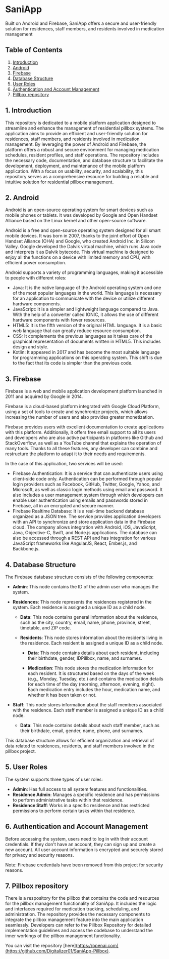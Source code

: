 # SaniApp

Built on Android and Firebase, SaniApp offers a secure and user-friendly solution for residences, staff members, and residents involved in medication management

## Table of Contents

1. [Introduction](#introduction)
2. [Android](#android)
3. [Firebase](#firebase)
4. [Database Structure](#database-structure)
5. [User Roles](#user-roles)
6. [Authentication and Account Management](#authentication-and-account-management)
7. [Pillbox repository](#pillbox-repository)

## 1. Introduction<a name="introduction"></a>

This repository is dedicated to a mobile platform application designed to streamline and enhance the management of residential pillbox systems. The application aims to provide an efficient and user-friendly solution for residences, staff members, and residents involved in medication management. By leveraging the power of Android and Firebase, the platform offers a robust and secure environment for managing medication schedules, resident profiles, and staff operations.
The repository includes the necessary code, documentation, and database structure to facilitate the development, deployment, and maintenance of the mobile platform application. With a focus on usability, security, and scalability, this repository serves as a comprehensive resource for building a reliable and intuitive solution for residential pillbox management.

## 2. Android<a name="android"></a>

Android is an open-source operating system for smart devices such as mobile phones or tablets. It was developed by Google and Open Handset Alliance based on the Linux kernel and other open-source software.

Android is a free and open-source operating system designed for all smart mobile devices. It was born in 2007, thanks to the joint effort of Open Handset Alliance (OHA) and Google, who created Android Inc. in Silicon Valley. Google developed the Dalvik virtual machine, which runs Java code and interprets it as Dalvik bytecode. This virtual machine is designed to enjoy all the functions on a device with limited memory and CPU, with efficient power consumption.

Android supports a variety of programming languages, making it accessible to people with different roles:
- Java: It is the native language of the Android operating system and one of the most popular languages in the world. This language is necessary for an application to communicate with the device or utilize different hardware components.
- JavaScript: It is a simpler and lightweight language compared to Java. With the help of a converter called IONIC, it allows the use of different hardware components with fewer resources.
- HTML5: It is the fifth version of the original HTML language. It is a basic web language that can greatly reduce resource consumption.
- CSS: It complements the previous languages as it takes care of the graphical representation of documents written in HTML5. This includes design and style.
- Kotlin: It appeared in 2017 and has become the most suitable language for programming applications on this operating system. This shift is due to the fact that its code is simpler than the previous code.

## 3. Firebase<a name="firebase"></a>

Firebase is a web and mobile application development platform launched in 2011 and acquired by Google in 2014.

Firebase is a cloud-based platform integrated with Google Cloud Platform, using a set of tools to create and synchronize projects, which allows increasing the number of users and also provides greater monetization.

Firebase provides users with excellent documentation to create applications with this platform. Additionally, it offers free email support to all its users and developers who are also active participants in platforms like Github and StackOverflow, as well as a YouTube channel that explains the operation of many tools. Thanks to all these features, any developer can combine and restructure the platform to adapt it to their needs and requirements.

In the case of this application, two services will be used:
- Firebase Authentication: It is a service that can authenticate users using client-side code only. Authentication can be performed through popular login providers such as Facebook, GitHub, Twitter, Google, Yahoo, and Microsoft, as well as classic login methods using email and password. It also includes a user management system through which developers can enable user authentication using emails and passwords stored in Firebase, all in an encrypted and secure manner.
- Firebase Realtime Database: It is a real-time backend database organized as a JSON tree. The service provides application developers with an API to synchronize and store application data in the Firebase cloud. The company allows integration with Android, iOS, JavaScript, Java, Objective-C, Swift, and Node.js applications. The database can also be accessed through a REST API and has integration for various JavaScript frameworks like AngularJS, React, Ember.js, and Backbone.js.

## 4. Database Structure<a name="database-structure"></a>

The Firebase database structure consists of the following components:
- **Admin**: This node contains the ID of the admin user who manages the system.

- **Residences**: This node represents the residences registered in the system. Each residence is assigned a unique ID as a child node.

  - **Data**: This node contains general information about the residence, such as the city, country, email, name, phone, province, street, timetable, and ZIP code.

  - **Residents**: This node stores information about the residents living in the residence. Each resident is assigned a unique ID as a child node.

    - **Data**: This node contains details about each resident, including their birthdate, gender, IDPillbox, name, and surnames.

    - **Medication**: This node stores the medication information for each resident. It is structured based on the days of the week (e.g., Monday, Tuesday, etc.) and contains the medication details for each time of the day (morning, afternoon, evening, night). Each medication entry includes the hour, medication name, and whether it has been taken or not.

- **Staff**: This node stores information about the staff members associated with the residence. Each staff member is assigned a unique ID as a child node.

  - **Data**: This node contains details about each staff member, such as their birthdate, email, gender, name, phone, and surnames.

This database structure allows for efficient organization and retrieval of data related to residences, residents, and staff members involved in the pillbox project.

## 5. User Roles<a name="user-roles"></a>

The system supports three types of user roles:
- **Admin**: Has full access to all system features and functionalities.
- **Residence Admin**: Manages a specific residence and has permissions to perform administrative tasks within that residence.
- **Residence Staff**: Works in a specific residence and has restricted permissions to perform certain tasks within that residence.

## 6. Authentication and Account Management<a name="authentication-and-account-management"></a>

Before accessing the system, users need to log in with their account credentials. If they don't have an account, they can sign up and create a new account. All user account information is encrypted and securely stored for privacy and security reasons.

Note: Firebase credentials have been removed from this project for security reasons.

## 7. Pillbox repository<a name="pillbox-repository"></a>

There is a respository for the pillbox that contains the code and resources for the pillbox management functionality of SaniApp. It includes the logic and interfaces required for medication tracking, scheduling, and administration. The repository provides the necessary components to integrate the pillbox management feature into the main application seamlessly. Developers can refer to the Pillbox Repository for detailed implementation guidelines and access the codebase to understand the inner workings of the pillbox management functionality.

You can visit the repository [here](https://openai.com](https://github.com/Digitalizer01/SaniApp-Pillbox).
